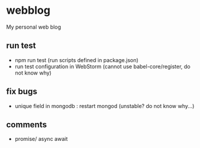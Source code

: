 # webblog
My personal web blog

## run test
- npm run test (run scripts defined in package.json)
- run test configuration in WebStorm (cannot use babel-core/register, do not know why)

## fix bugs
- unique field in mongodb : restart mongod (unstable? do not know why...)

## comments
- promise/ async await
